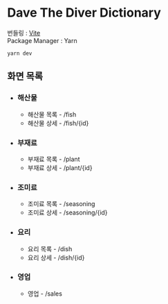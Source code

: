 # Dave The Diver Dictionary

번들링 : [Vite](https://ko.vitejs.dev/)   
Package Manager : Yarn

```
yarn dev
```

## 화면 목록
* ### 해산물
  * 해산물 목록 - /fish
  * 해산물 상세 - /fish/{id}
* ### 부재료
  * 부재료 목록 - /plant
  * 부재료 상세 - /plant/{id}
* ### 조미료
  * 조미료 목록 - /seasoning
  * 조미료 상세 - /seasoning/{id}
* ### 요리
  * 요리 목록 - /dish
  * 요리 상세 - /dish/{id}
* ### 영업
  * 영업 - /sales
